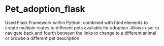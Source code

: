# Pet_adoption_flask
Used Flask Framework within Python, combined with html elements to create multiple routes to different pets available for adoption. Allows user to navigate back and fourth between the links to change to a different animal or browse a different pet description
